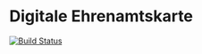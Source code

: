 # Digitale Ehrenamtskarte
[![Build Status](https://travis-ci.com/ehrenamtskarte/ehrenamtskarte.svg?branch=main)](https://travis-ci.com/ehrenamtskarte/ehrenamtskarte)
